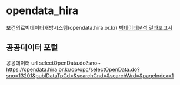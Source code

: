 # opendata_hira
보건의료빅데이터개방시스템(opendata.hira.or.kr)
[빅데이터분석 결과보고서](https://opendata.hira.or.kr/or/ora/rsrcWrptList.do)

## 공공데이터 포털
공공데이터 url selectOpenData.do?sno~
https://opendata.hira.or.kr/op/opc/selectOpenData.do?sno=13201&publDataTpCd=&searchCnd=&searchWrd=&pageIndex=1
